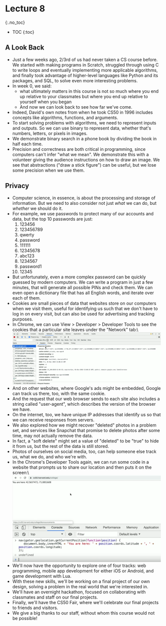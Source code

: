 # Lecture 8
{:.no_toc}

* TOC
{:toc}

## A Look Back

* Just a few weeks ago, 2/3rd of us had never taken a CS course before. We started with making programs in Scratch, struggled through using C to write loops and eventually implementing more applicable algorithms, and finally took advantage of higher-level languages like Python and its packages, and SQL, to solve even more interesting problems.
* In week 0, we said:
  * what ultimately matters in this course is not so much where you end up relative to your classmates but where you end up relative to yourself when you began
  * And now we can look back to see how far we've come.
* Indeed, David's own notes from when he took CS50 in 1996 includes concepts like algorithms, functions, and arguments.
* To start solving problems with algorithms, we need to represent inputs and outputs. So we can use binary to represent data, whether that's numbers, letters, or pixels in images.
* We demonstrate binary search in a phone book by dividing the book in half each time.
* Precision and correctness are both critical in programming, since computers can't infer "what we mean". We demonstrate this with a volunteer giving the audience instructions on how to draw an image. We see that abstractions ("draw a stick figure") can be useful, but we lose some precision when we use them.

## Privacy

* Computer science, in essence, is about the processing and storage of information. But we need to also consider not just _what_ we can do, but _whether_ we should do it.
* For example, we use passwords to protect many of our accounts and data, but the top 10 passwords are just:
  1. 123456
  2. 123456789
  3. qwerty
  4. password
  5. 111111
  6. 12345678
  7. abc123
  8. 1234567
  9. password1
  10. 12345
* But unfortunately, even a more complex password can be quickly guessed by modern computers. We can write a program in just a few minutes, that will generate all possible PINs and check them. We can even open a dictionary file that has all English words, and iterate over each of them.
* Cookies are small pieces of data that websites store on our computers when we visit them, useful for identifying us such that we don't have to log in on every visit, but can also be used for advertising and tracking purposes.
* In Chrome, we can use View > Developer > Developer Tools to see the cookies that a particular site leaves under the "Network" tab:\\
  ![image of Google Chrome request with line labeled set-cookie and some values](set_cookie.png)
* And on other websites, where Google's ads might be embedded, Google can track us there, too, with the same cookie.
* And the request that our web browser sends to each site also includes a string called "user-agent", which describes the version of the browser we have.
* On the internet, too, we have unique IP addresses that identify us so that we can receive responses from servers.
* We also explored how we might recover "deleted" photos in a problem set, and services like Snapchat that promise to delete photos after some time, may not actually remove the data.
* In fact, a "soft delete" might set a value of "deleted" to be "true" to hide it from us, but the rest of the data is still stored.
* Photos of ourselves on social media, too, can help someone else track us, what we do, and who we're with.
* In the Chrome's Developer Tools again, we can run some code in a website that prompts us to share our location and then puts it on the screen:\\
  ![image of Google Chrome console with function for navigator.geolocation.getCurrentPosition aned coordinates displayed in body](geolocation.png)
* We'll now have the opportunity to explore one of four tracks: web programming, mobile app development for either iOS or Android, and game development with Lua.
* With these new skills, we'll be working on a final project of our own design, solving a problem in the real world that we're interested in.
* We'll have an overnight hackathon, focused on collaborating with classmates and staff on our final projects.
* Finally, we'll have the CS50 Fair, where we'll celebrate our final projects to friends and visitors.
* We give a big thanks to our staff, without whom this course would not be possible!
